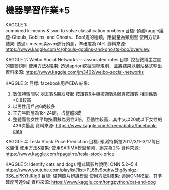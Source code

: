 # 機器學習作業*5

KAGGLE 1:   
combined k-means & svm to solve classification problem
目標: 預測kaggle議題-Ghouls, Goblins, and Ghosts... Boo!鬼的種類，應變量為類別型
使用方法&結果: 透過k-means與svm進行預測，準確度為74%
資料來源: https://www.kaggle.com/c/ghouls-goblins-and-ghosts-boo/overview

KAGGLE 2:
Weibo Social Networks -- associated rules
目標: 挖掘微博主之間的關聯規則
使用方法&結果: 透過apriori挖掘關聯規則，並將結果以網站格式輸出
資料來源: https://www.kaggle.com/jm3402/weibo-social-networks

KAGGLE 3:
目標: facebook用戶EDA
結果:
1. 數值特徵間以 朋友數&朋友發起 按讚數&手機按讚數&網頁按讚數 相關係數>0.8較高
2. 以男性用戶占6成較多
3. 主力年齡層為18~24歲，占整體3成
4. 整體而言女性平均按讚數為男性3倍，互動性較高，其中又以20歲以下女性的436次最高
資料來源: https://www.kaggle.com/sheenabatra/facebook-data

KAGGLE 4:
Tesla Stock Price Prediction
目標: 預測特斯拉2017/3/1~3/17每日收盤價
使用方法&結果: 使用SARIMA模型預測，誤差為2%
資料來源: https://www.kaggle.com/rpaguirre/tesla-stock-price

KAGGLE 5:
Identify cats and dogs
程式碼影片說明: CNN 5.2~5.4 https://www.youtube.com/playlist?list=PL68v9oqhwEhg8ynlgz-3S6_pPKYhIRIg3
目標: 貓狗照片辨識模型
使用方法&結果: 透過CNN模型，其準確度可達9成
資料來源: https://www.kaggle.com/tongpython/cat-and-dog

